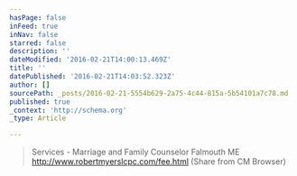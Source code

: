 ```yaml
---
hasPage: false
inFeed: true
inNav: false
starred: false
description: ''
dateModified: '2016-02-21T14:00:13.469Z'
title: ''
datePublished: '2016-02-21T14:03:52.323Z'
author: []
sourcePath: _posts/2016-02-21-5554b629-2a75-4c44-815a-5b54101a7c78.md
published: true
_context: 'http://schema.org'
_type: Article

---
```

> Services - Marriage and Family Counselor Falmouth ME http://www.robertmyerslcpc.com/fee.html (Share from CM Browser)